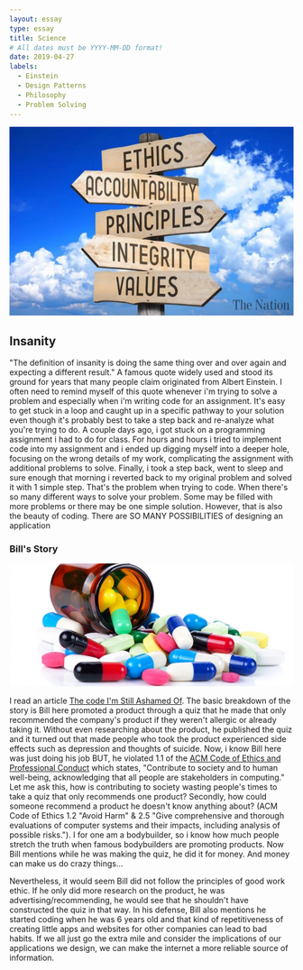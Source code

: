 ```yaml
---
layout: essay
type: essay
title: Science
# All dates must be YYYY-MM-DD format!
date: 2019-04-27
labels:
  - Einstein
  - Design Patterns
  - Philosophy
  - Problem Solving
---
```



<div class="ui large rounded images">
  <img class="ui image" src="../images/morals.jpg">
</div>
  
## Insanity

  "The definition of insanity is doing the same thing over and over again and expecting a different result." A famous quote widely used and stood its ground for years that many people claim originated from Albert Einstein. I often need to remind myself of this quote whenever i'm trying to solve a problem and especially when i'm writing code for an assignment. It's easy to get stuck in a loop and caught up in a specific pathway to your solution even though it's probably best to take a step back and re-analyze what you're trying to do. A couple days ago, i got stuck on a programming assignment i had to do for class. For hours and hours i tried to implement code into my assignment and i ended up digging myself into a deeper hole, focusing on the wrong details of my work, complicating the assignment with additional problems to solve. Finally, i took a step back, went to sleep and sure enough that morning i reverted back to my original problem and solved it with 1 simple step. That's the problem when trying to code. When there's so many different ways to solve your problem. Some may be filled with more problems or there may be one simple solution. However, that is also the beauty of coding. There are SO MANY POSSIBILITIES of designing an application
  

### Bill's Story
   
<div class="ui large rounded images">
  <img class="ui image" src="../images/medicine.jpg">
</div>

  I read an article [The code I'm Still Ashamed Of](https://medium.freecodecamp.org/the-code-im-still-ashamed-of-e4c021dff55e). The basic breakdown of the story is Bill here promoted a product through a quiz that he made that only recommended the company's product if they weren't allergic or already taking it. Without even researching about the product, he published the quiz and it turned out that made people who took the product experienced side effects such as depression and thoughts of suicide. Now, i know Bill here was just doing his job BUT, he violated 1.1 of the [ACM Code of Ethics and Professional Conduct](https://www.acm.org/code-of-ethics) which states, "Contribute to society and to human well-being, acknowledging that all people are stakeholders in computing." Let me ask this, how is contributing to society wasting people's times to take a quiz that only recommends one product? Secondly, how could someone recommend a product he doesn't know anything about? (ACM Code of Ethics 1.2 "Avoid Harm" & 2.5 "Give comprehensive and thorough evaluations of computer systems and their impacts, including analysis of possible risks."). I for one am a bodybuilder, so i know how much people stretch the truth when famous bodybuilders are promoting products. Now Bill mentions while he was making the quiz, he did it for money. And money can make us do crazy things... 
  
  Nevertheless, it would seem Bill did not follow the principles of good work ethic. If he only did more research on the product, he was advertising/recommending, he would see that he shouldn't have constructed the quiz in that way. In his defense, Bill also mentions he started coding when he was 6 years old and that kind of repetitiveness of creating little apps and websites for other companies can lead to bad habits. If we all just go the extra mile and consider the implications of our applications we design, we can make the internet a more reliable source of information.
  
